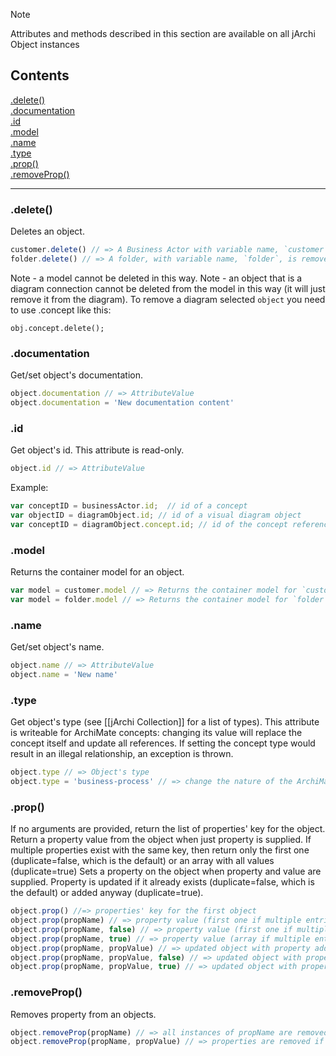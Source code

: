 > [!NOTE]
> Attributes and methods described in this section are available on all jArchi Object instances

## Contents
[.delete()](#delete)  
[.documentation](#documentation)  
[.id](#id)  
[.model](#model)  
[.name](#name)  
[.type](#type)  
[.prop()](#prop)  
[.removeProp()](#removeprop)  

---

### .delete()
Deletes an object.
```js
customer.delete() // => A Business Actor with variable name, `customer`, is removed from the model
folder.delete() // => A folder, with variable name, `folder`, is removed from the model, as well as its contents
```

Note - a model cannot be deleted in this way.
Note - an object that is a diagram connection cannot be deleted from the model in this way (it will just remove it from the diagram). To remove a diagram selected `object` you need to use .concept like this:
```
obj.concept.delete();
```

### .documentation
Get/set object's documentation.
```js
object.documentation // => AttributeValue
object.documentation = 'New documentation content'
```

### .id 
Get object's id. This attribute is read-only.
```js
object.id // => AttributeValue
```

Example:
```js
var conceptID = businessActor.id;  // id of a concept
var objectID = diagramObject.id; // id of a visual diagram object
var conceptID = diagramObject.concept.id; // id of the concept referenced by a visual diagram object
```

### .model
Returns the container model for an object.
```js
var model = customer.model // => Returns the container model for `customer` object.
var model = folder.model // => Returns the container model for `folder` object.
```

### .name
Get/set object's name.
```js
object.name // => AttributeValue
object.name = 'New name'
```

### .type
Get object's type (see [[jArchi Collection]] for a list of types). This attribute is writeable for ArchiMate concepts: changing its value will replace the concept itself and update all references. If setting the concept type would result in an illegal relationship, an exception is thrown.
```js
object.type // => Object's type
object.type = 'business-process' // => change the nature of the ArchiMate concept to 'Business Process'
```

### .prop()
If no arguments are provided, return the list of properties' key for the object.
Return a property value from the object when just property is supplied. If multiple properties exist with the same key, then return only the first one (duplicate=false, which is the default) or an array with all values (duplicate=true)
Sets a property on the object when property and value are supplied. Property is updated if it already exists (duplicate=false, which is the default) or added anyway (duplicate=true).
```js
object.prop() //=> properties' key for the first object
object.prop(propName) // => property value (first one if multiple entries)
object.prop(propName, false) // => property value (first one if multiple entries)
object.prop(propName, true) // => property value (array if multiple entries)
object.prop(propName, propValue) // => updated object with property added (if it did not exist) or updated (if it existed)
object.prop(propName, propValue, false) // => updated object with property added (if it not existed) or updated (if it existed)
object.prop(propName, propValue, true) // => updated object with property added (even if it existed)
```

### .removeProp()
Removes property from an objects.
```js
object.removeProp(propName) // => all instances of propName are removed
object.removeProp(propName, propValue) // => properties are removed if value matches propValue
```